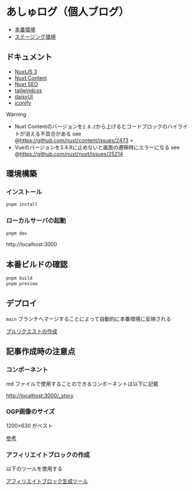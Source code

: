# あしゅログ（個人ブログ）

- [本番環境](https://blog.ashcolor.work/)
- [ステージング環境](https://test-blog.ashcolor.work/)

## ドキュメント

- [NuxtJS 3](https://nuxt.com/)
- [Nuxt Content](https://content.nuxtjs.org/guide/writing/content-directory/)
- [Nuxt SEO](https://nuxtseo.com/)
- [tailwindcss](https://tailwindcss.com/)
- [daisyUI](https://daisyui.com/)
- [iconify](https://iconify.design/)

> [!WARNING]
>
> - Nuxt Contentのバージョンを`2.8.2`から上げるとコードブロックのハイライトが消える不具合がある
>   see @https://github.com/nuxt/content/issues/2473 >
> - Vueのバージョンを3.4.8に止めないと画面の遷移時にエラーになる
>   see @https://github.com/nuxt/nuxt/issues/25214

## 環境構築

### インストール

```bash
pnpm install
```

### ローカルサーバの起動

```bash
pnpm dev
```

http://localhost:3000

## 本番ビルドの確認

```bash
pnpm build
pnpm preview
```

## デプロイ

`main` ブランチへマージすることによって自動的に本番環境に反映される

[プルリクエストの作成](https://github.com/ashcolor/ashcolor-blog/compare/main...develop)

## 記事作成時の注意点

### コンポーネント

md ファイルで使用することのできるコンポーネントは以下に記載

<http://localhost:3000/_story>

### OGP画像のサイズ

1200×630 がベスト

[参考](https://bluetraff.com/ogp_thumbnail/#toc3)

### アフィリエイトブロックの作成

以下のツールを使用する

[アフィリエイトブロック生成ツール](http://localhost:3000/_story#%E3%82%A2%E3%83%95%E3%82%A3%E3%83%AA%E3%82%A8%E3%82%A4%E3%83%88%E3%83%96%E3%83%AD%E3%83%83%E3%82%AF%E7%94%9F%E6%88%90%E3%83%84%E3%83%BC%E3%83%AB)
